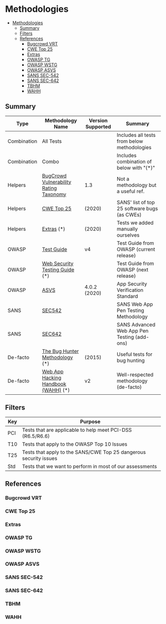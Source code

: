 <link rel="stylesheet" href="/dist/bootstrap/css/bootstrap.min.css">
<script src="/dist/jquery/jquery.min.js"></script>
<script src="/dist/bootstrap/js/bootstrap.min.js"></script>
<link rel="stylesheet" href="/stylesheets/main.css">

# Methodologies

<!-- TOC -->

-   [Methodologies](#methodologies)
    -   [Summary](#summary)
    -   [Filters](#filters)
    -   [References](#references)
        -   [Bugcrowd VRT](#bugcrowd-vrt)
        -   [CWE Top 25](#cwe-top-25)
        -   [Extras](#extras)
        -   [OWASP TG](#owasp-tg)
        -   [OWASP WSTG](#owasp-wstg)
        -   [OWASP ASVS](#owasp-asvs)
        -   [SANS SEC-542](#sans-sec-542)
        -   [SANS SEC-642](#sans-sec-642)
        -   [TBHM](#tbhm)
        -   [WAHH](#wahh)

<!-- /TOC -->

## Summary

| Type        | Methodology Name                                        | Version Supported | Summary                                      |
| ----------- | ------------------------------------------------------- | ----------------- | -------------------------------------------- |
| Combination | All Tests                                               |                   | Includes all tests from below methodologies  |
| Combination | Combo                                                   |                   | Includes combination of below with "(\*)"    |
| Helpers     | [BugCrowd Vulnerability Rating Taxonomy](#bugcrowd-vrt) | 1.3               | Not a methodology but a useful ref.          |
| Helpers     | [CWE Top 25](#cwe-top-25)                               | (2020)            | SANS' list of top 25 software bugs (as CWEs) |
| Helpers     | [Extras](#extras) (\*)                                  | (2020)            | Tests we added manually ourselves            |
| OWASP       | [Test Guide](#owasp-tg)                                 | v4                | Test Guide from OWASP (current release)      |
| OWASP       | [Web Security Testing Guide](#owasp-wstg) (\*)          |                   | Test Guide from OWASP (next release)         |
| OWASP       | [ASVS](#owasp-asvs)                                     | 4.0.2 (2020)      | App Security Verification Standard           |
| SANS        | [SEC542](#sans-sec-542)                                 |                   | SANS Web App Pen Testing Methodology         |
| SANS        | [SEC642](#sans-sec-642)                                 |                   | SANS Advanced Web App Pen Testing (add-ons)  |
| De-facto    | [The Bug Hunter Methodology](#tbhm) (\*)                | (2015)            | Useful tests for bug hunting                 |
| De-facto    | [Web App Hacking Handbook (WAHH)](#wahh) (\*)           | v2                | Well-respected methodology (de-facto)        |

## Filters

| Key | Purpose                                                           |
| --- | ----------------------------------------------------------------- |
| PCI | Tests that are applicable to help meet PCI-DSS (R6.5/R6.6)        |
| T10 | Tests that apply to the OWASP Top 10 Issues                       |
| T25 | Tests that apply to the SANS/CWE Top 25 dangerous security issues |
| Std | Tests that we want to perform in most of our assessments          |

## References

### Bugcrowd VRT

### CWE Top 25

### Extras

### OWASP TG

### OWASP WSTG

### OWASP ASVS

### SANS SEC-542

### SANS SEC-642

### TBHM

### WAHH
